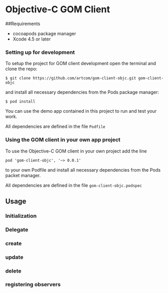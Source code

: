 # Objective-C GOM Client

##Requirements
 * cocoapods package manager
 * Xcode 4.5 or later

### Setting up for development

To setup the project for GOM client development open the terminal and clone the repo:

`$ git clone https://github.com/artcom/gom-client-objc.git gom-client-objc`

and install all necessary dependencies from the Pods package manager:

`$ pod install`

You can use the demo app contained in this project to run and test your work.

All dependencies are defined in the file `Podfile`

### Using the GOM client in your own app project 

To use the Objective-C GOM client in your own project add the line

`pod 'gom-client-objc', '~> 0.0.1'`
 
to your own Podfile and install all necessary dependencies from the Pods packet manager.

All dependencies are defined in the file `gom-client-objc.podspec`

## Usage

### Initialization

### Delegate

### create

### update

### delete

### registering observers